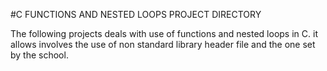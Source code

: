 #C FUNCTIONS AND NESTED LOOPS PROJECT DIRECTORY

The following projects deals with use of functions and nested loops in C. it allows involves the use of non standard library header file and the one set by the school.
